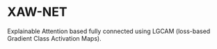 # XAW-NET
Explainable Attention based fully connected using LGCAM (loss-based Gradient Class Activation Maps).
